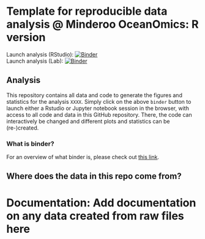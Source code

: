 # Template for reproducible data analysis @ Minderoo OceanOmics: R version

<!-- Launch analysis (RStudio): [![Binder](https://mybinder.org/badge_logo.svg)](https://mybinder.org/v2/gh/Hobbeist/reproducibility-template-R/HEAD?urlpath=rstudio)   -->
Launch analysis (RStudio): [![Binder](https://mybinder.org/badge_logo.svg)](https://mybinder.org/v2/gh/matthewbegun/reproducibility-template-R/HEAD?urlpath=rstudio)  
Launch analysis (Lab): [![Binder](https://mybinder.org/badge_logo.svg)](https://mybinder.org/v2/gh/Hobbeist/reproducibility-template-R/HEAD?urlpath=lab)  
  
  
<!--[![run with docker](https://img.shields.io/badge/run%20with-docker-0db7ed?labelColor=000000&logo=docker)](https://www.docker.com/) [![run with singularity](https://img.shields.io/badge/run%20with-singularity-1d355c.svg?labelColor=000000)](https://sylabs.io/docs/)-->

## Analysis
This repository contains all data and code to generate the figures and statistics for the analysis `XXXX`. Simply click on the above `binder` button to launch either a Rstudio or Jupyter notebook session in the browser, with access 
to all code and data in this GitHub repository. There, the code can interactively be changed and different plots and statistics can be (re-)created.

### What is binder?
For an overview of what binder is, please check out [this link](https://mybinder.org/).  

## Where does the data in this repo come from?

# Documentation: Add documentation on any data created from raw files here

